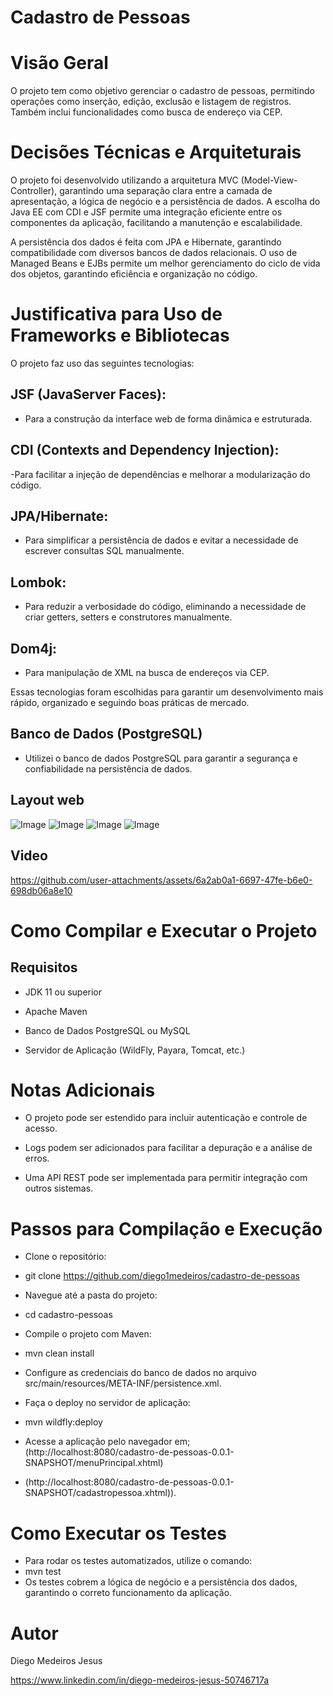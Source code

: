 # Cadastro de Pessoas

# Visão Geral

O projeto tem como objetivo gerenciar o cadastro de pessoas, permitindo operações como inserção, edição, exclusão e listagem de registros. Também inclui funcionalidades como busca de endereço via CEP.

# Decisões Técnicas e Arquiteturais

O projeto foi desenvolvido utilizando a arquitetura MVC (Model-View-Controller), garantindo uma separação clara entre a camada de apresentação, a lógica de negócio e a persistência de dados. A escolha do Java EE com CDI e JSF permite uma integração eficiente entre os componentes da aplicação, facilitando a manutenção e escalabilidade.

A persistência dos dados é feita com JPA e Hibernate, garantindo compatibilidade com diversos bancos de dados relacionais. O uso de Managed Beans e EJBs permite um melhor gerenciamento do ciclo de vida dos objetos, garantindo eficiência e organização no código.

# Justificativa para Uso de Frameworks e Bibliotecas

O projeto faz uso das seguintes tecnologias:
## JSF (JavaServer Faces): 
- Para a construção da interface web de forma dinâmica e estruturada.

## CDI (Contexts and Dependency Injection): 
-Para facilitar a injeção de dependências e melhorar a modularização do código.

## JPA/Hibernate: 
- Para simplificar a persistência de dados e evitar a necessidade de escrever consultas SQL manualmente.

## Lombok: 
- Para reduzir a verbosidade do código, eliminando a necessidade de criar getters, setters e construtores manualmente.

## Dom4j: 
- Para manipulação de XML na busca de endereços via CEP.

Essas tecnologias foram escolhidas para garantir um desenvolvimento mais rápido, organizado e seguindo boas práticas de mercado.

## Banco de Dados (PostgreSQL)
- Utilizei o banco de dados PostgreSQL para garantir a segurança e confiabilidade na persistência de dados.

## Layout web
![Image](https://github.com/user-attachments/assets/8311a5f6-d59f-442f-958a-c696f435bd02) 
![Image](https://github.com/user-attachments/assets/6d0d2d4c-314f-404b-818a-f4972a257dc9)
![Image](https://github.com/user-attachments/assets/368af8d2-2ecc-4336-a760-7a04808e3acb)
![Image](https://github.com/user-attachments/assets/5c06df31-eeda-4ea2-811a-4177b0bcbfb5)


## Video
https://github.com/user-attachments/assets/6a2ab0a1-6697-47fe-b6e0-698db06a8e10

# Como Compilar e Executar o Projeto

## Requisitos

- JDK 11 ou superior

- Apache Maven

- Banco de Dados PostgreSQL ou MySQL

- Servidor de Aplicação (WildFly, Payara, Tomcat, etc.)

# Notas Adicionais

- O projeto pode ser estendido para incluir autenticação e controle de acesso.

- Logs podem ser adicionados para facilitar a depuração e a análise de erros.

- Uma API REST pode ser implementada para permitir integração com outros sistemas.

# Passos para Compilação e Execução

- Clone o repositório:

- git clone https://github.com/diego1medeiros/cadastro-de-pessoas
- Navegue até a pasta do projeto:

- cd cadastro-pessoas

- Compile o projeto com Maven:

- mvn clean install

- Configure as credenciais do banco de dados no arquivo src/main/resources/META-INF/persistence.xml.

- Faça o deploy no servidor de aplicação:

- mvn wildfly:deploy

- Acesse a aplicação pelo navegador em;
  (http://localhost:8080/cadastro-de-pessoas-0.0.1-SNAPSHOT/menuPrincipal.xhtml)
- (http://localhost:8080/cadastro-de-pessoas-0.0.1-SNAPSHOT/cadastropessoa.xhtml)).

   

# Como Executar os Testes

- Para rodar os testes automatizados, utilize o comando:
- mvn test
- Os testes cobrem a lógica de negócio e a persistência dos dados, garantindo o correto funcionamento da aplicação.

# Autor

Diego Medeiros Jesus

https://www.linkedin.com/in/diego-medeiros-jesus-50746717a

